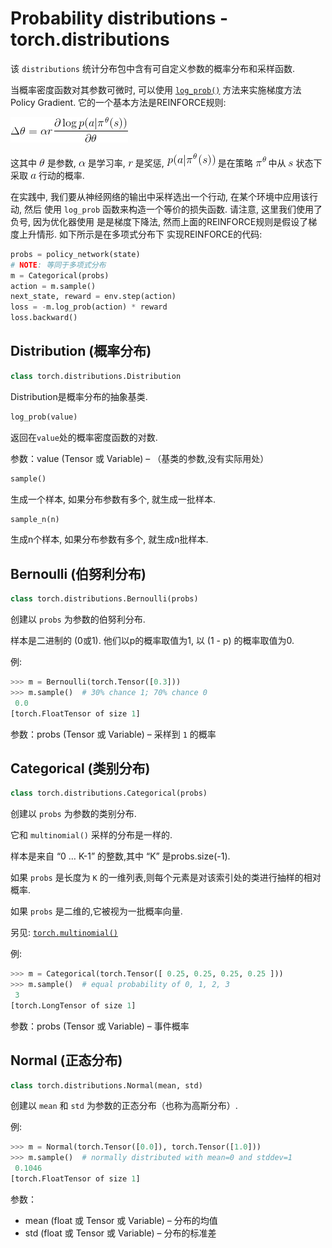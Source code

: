 # Probability distributions - torch.distributions

该 `distributions` 统计分布包中含有可自定义参数的概率分布和采样函数.

当概率密度函数对其参数可微时, 可以使用 [`log_prob()`](#torch.distributions.Distribution.log_prob "torch.distributions.Distribution.log_prob") 方法来实施梯度方法 Policy Gradient. 它的一个基本方法是REINFORCE规则:

![\Delta\theta = \alpha r \frac{\partial\log p(a|\pi^\theta(s))}{\partial\theta}](img/tex-f5266bbc067cb4ec950bd0fa9605541e.gif)

这其中 ![\theta](img/tex-2554a2bb846cffd697389e5dc8912759.gif) 是参数, ![\alpha](img/tex-7b7f9dbfea05c83784f8b85149852f08.gif) 是学习率, ![r](img/tex-4b43b0aee35624cd95b910189b3dc231.gif) 是奖惩, ![p(a|\pi^\theta(s))](img/tex-f6cd198325a498c287126362f0448fbe.gif) 是在策略 ![\pi^\theta](img/tex-3a345bf1d4b81573d8dfeb05bddc90e5.gif) 中从 ![s](img/tex-03c7c0ace395d80182db07ae2c30f034.gif) 状态下采取 ![a](img/tex-0cc175b9c0f1b6a831c399e269772661.gif) 行动的概率.

在实践中, 我们要从神经网络的输出中采样选出一个行动, 在某个环境中应用该行动, 然后 使用 `log_prob` 函数来构造一个等价的损失函数. 请注意, 这里我们使用了负号, 因为优化器使用 是是梯度下降法, 然而上面的REINFORCE规则是假设了梯度上升情形. 如下所示是在多项式分布下 实现REINFORCE的代码:

```py
probs = policy_network(state)
# NOTE: 等同于多项式分布
m = Categorical(probs)
action = m.sample()
next_state, reward = env.step(action)
loss = -m.log_prob(action) * reward
loss.backward()

```

## Distribution (概率分布)

```py
class torch.distributions.Distribution
```

Distribution是概率分布的抽象基类.

```py
log_prob(value)
```

返回在`value`处的概率密度函数的对数.

参数：value (Tensor 或 Variable) – （基类的参数,没有实际用处）


```py
sample()
```

生成一个样本, 如果分布参数有多个, 就生成一批样本.

```py
sample_n(n)
```

生成n个样本, 如果分布参数有多个, 就生成n批样本.

## Bernoulli (伯努利分布)

```py
class torch.distributions.Bernoulli(probs)
```

创建以 `probs` 为参数的伯努利分布.

样本是二进制的 (0或1). 他们以p的概率取值为1, 以 (1 - p) 的概率取值为0.

例:

```py
>>> m = Bernoulli(torch.Tensor([0.3]))
>>> m.sample()  # 30% chance 1; 70% chance 0
 0.0
[torch.FloatTensor of size 1]

```

参数：probs (Tensor 或 Variable) – 采样到 `1` 的概率


## Categorical (类别分布)

```py
class torch.distributions.Categorical(probs)
```

创建以 `probs` 为参数的类别分布.

它和 `multinomial()` 采样的分布是一样的.

样本是来自 “0 … K-1” 的整数,其中 “K” 是probs.size(-1).

如果 `probs` 是长度为 `K` 的一维列表,则每个元素是对该索引处的类进行抽样的相对概率.

如果 `probs` 是二维的,它被视为一批概率向量.

另见: [`torch.multinomial()`](torch.html#torch.multinomial "torch.multinomial")

例:

```py
>>> m = Categorical(torch.Tensor([ 0.25, 0.25, 0.25, 0.25 ]))
>>> m.sample()  # equal probability of 0, 1, 2, 3
 3
[torch.LongTensor of size 1]

```

参数：probs (Tensor 或 Variable) – 事件概率


## Normal (正态分布)

```py
class torch.distributions.Normal(mean, std)
```

创建以 `mean` 和 `std` 为参数的正态分布（也称为高斯分布）.

例:

```py
>>> m = Normal(torch.Tensor([0.0]), torch.Tensor([1.0]))
>>> m.sample()  # normally distributed with mean=0 and stddev=1
 0.1046
[torch.FloatTensor of size 1]

```

参数：

*   mean (float 或 Tensor 或 Variable) – 分布的均值
*   std (float 或 Tensor 或 Variable) – 分布的标准差

